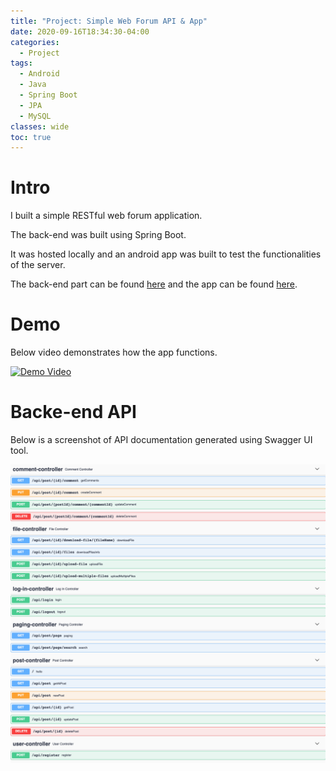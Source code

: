 ```yaml
---
title: "Project: Simple Web Forum API & App"
date: 2020-09-16T18:34:30-04:00
categories:
  - Project
tags:
  - Android
  - Java
  - Spring Boot
  - JPA
  - MySQL
classes: wide
toc: true
---
```


# Intro

I built a simple RESTful web forum application. 

The back-end was built using Spring Boot. 

It was hosted locally and an android app was built to test the functionalities of the server. 

The back-end part can be found [here](link) and the app can be found [here](https://github.com/dankunlee/Web-Forum-Android-App).

# Demo

Below video demonstrates how the app functions. 

[![Demo Video](https://img.youtube.com/vi/jEJVNujh-NA/0.jpg)](https://youtu.be/jEJVNujh-NA)
  
# Backe-end API

Below is a screenshot of API documentation generated using Swagger UI tool. 

![image](/assets/images/tutorial1/simpleWebForumAPI.png)  
